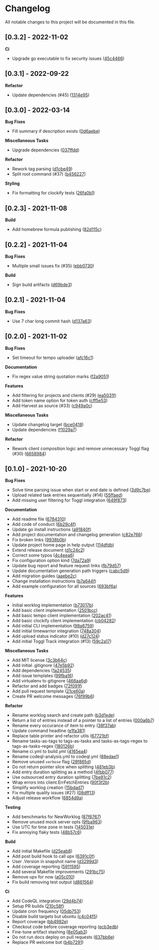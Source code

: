 # Changelog

All notable changes to this project will be documented in this file.

## [0.3.2] - 2022-11-02

**Ci**

- Upgrade go executable to fix security issues ([45c4466](https://github.com/gabor-boros/minutes/commit/45c446651e8eed2879c1966d0bb6bdc2c420a65e))

## [0.3.1] - 2022-09-22

**Refactor**

- Update dependencies (#45) ([1314e95](https://github.com/gabor-boros/minutes/commit/1314e95318b1d236b84f2bb5242eac8a72e3454a))

## [0.3.0] - 2022-03-14

**Bug Fixes**

- Fill summary if description exists ([0d6aebe](https://github.com/gabor-boros/minutes/commit/0d6aebe8439327acdc5fa1264b4a08b715fba5b1))

**Miscellaneous Tasks**

- Upgrade dependencies ([037ffdd](https://github.com/gabor-boros/minutes/commit/037ffdd1be49a6245e82459678e458c29eecdb68))

**Refactor**

- Rework tag parsing ([d1cbe49](https://github.com/gabor-boros/minutes/commit/d1cbe498a009537b77d9176a29ace57c68796219))
- Split root command (#37) ([b456227](https://github.com/gabor-boros/minutes/commit/b456227b2e49a8db727c1f56848720e95cfe37ca))

**Styling**

- Fix formatting for clockify tests ([26fa0b1](https://github.com/gabor-boros/minutes/commit/26fa0b12f9a8e1ae3941674aa8c69bda9a3efce7))

## [0.2.3] - 2021-11-08

**Build**

- Add homebrew formula publishing ([82d115c](https://github.com/gabor-boros/minutes/commit/82d115c8eda1e2724d5724da622a79b08acb0fb5))

## [0.2.2] - 2021-11-04

**Bug Fixes**

- Multiple small issues fix (#35) ([ebb0730](https://github.com/gabor-boros/minutes/commit/ebb07300af6def0a8338d5e28c63a7496279aa72))

**Build**

- Sign build artifacts ([d69bde3](https://github.com/gabor-boros/minutes/commit/d69bde3c0d7cfff81fd1cfc020a8f860fa0a465f))

## [0.2.1] - 2021-11-04

**Bug Fixes**

- Use 7 char long commit hash ([d137a63](https://github.com/gabor-boros/minutes/commit/d137a63d5fd7a399814922b5ea40769c09df188e))

## [0.2.0] - 2021-11-02

**Bug Fixes**

- Set timeout for tempo uploader ([afc16c1](https://github.com/gabor-boros/minutes/commit/afc16c14d1d8e4a1fc94e31c922ee4a45e1c0b7a))

**Documentation**

- Fix regex value string quotation marks ([f2a9051](https://github.com/gabor-boros/minutes/commit/f2a9051bcdd5f69ddef0dae39f616182d329ff35))

**Features**

- Add filtering for projects and clients (#29) ([ea5031f](https://github.com/gabor-boros/minutes/commit/ea5031f565780ab8476543c0f52a3a22d1ec543c))
- Add token name option for token auth ([cff5e53](https://github.com/gabor-boros/minutes/commit/cff5e53a677e66fc475aaf328307c00b438c1ed5))
- Add Harvest as source (#33) ([c949a0c](https://github.com/gabor-boros/minutes/commit/c949a0c4dbed01af6dafbbe583f52498fd0a68d3))

**Miscellaneous Tasks**

- Update changelog target ([bce0418](https://github.com/gabor-boros/minutes/commit/bce04188d00affa16725d7dfd02f156d7e0b915c))
- Update dependencies ([f1029a7](https://github.com/gabor-boros/minutes/commit/f1029a7da35c646f29750fef0ba8ae3b9056a2a6))

**Refactor**

- Rework client composition logic and remove unnecessary Toggl flag (#30) ([6658984](https://github.com/gabor-boros/minutes/commit/6658984618f7e3c156110f1ac2527390b468d0a8))

## [0.1.0] - 2021-10-20

**Bug Fixes**

- Solve time parsing issue when start or end date is defined ([3d9c7be](https://github.com/gabor-boros/minutes/commit/3d9c7be5fc5df0d259a3faca8976f42c38d83845))
- Upload related task entries sequentially (#14) ([55ffaed](https://github.com/gabor-boros/minutes/commit/55ffaed56218b9c7738bcc1c3d6217cb7a6c8ea6))
- Add missing user filtering for Toggl integration ([649f873](https://github.com/gabor-boros/minutes/commit/649f8738eb6f590df012d4967757ede9476a002e))

**Documentation**

- Add readme file ([6784310](https://github.com/gabor-boros/minutes/commit/6784310dd87618445dbf07d9894011e78d5183a3))
- Add code of conduct ([6b29c4f](https://github.com/gabor-boros/minutes/commit/6b29c4f160c740cf1a96c0f2e9c35f8dc1ec240b))
- Update go install instructions ([a91840f](https://github.com/gabor-boros/minutes/commit/a91840f69b4797f27fb707dedae767c53aff6f33))
- Add project documentation and changelog generation ([c82e766](https://github.com/gabor-boros/minutes/commit/c82e766bb29c436c49e909ef6123a64b50872407))
- Fix broken links ([9938b0b](https://github.com/gabor-boros/minutes/commit/9938b0b08d99022383357f4c9e2caded66323fcc))
- Update project home page in help output ([114dfdb](https://github.com/gabor-boros/minutes/commit/114dfdbcd07e86dbc49e545f0415aad6ef9b7291))
- Extend release document ([d1c24c2](https://github.com/gabor-boros/minutes/commit/d1c24c20e38cead13302eefc8517213438a6bca8))
- Correct some typos ([4c4eea6](https://github.com/gabor-boros/minutes/commit/4c4eea6b2adc1a08b39364e14f0147be56830fcd))
- Fix configuration option kind ([7da72a9](https://github.com/gabor-boros/minutes/commit/7da72a9300572c9bb4caeaa57d6839cabe60ccfd))
- Update bug report and feature request links ([fb79d57](https://github.com/gabor-boros/minutes/commit/fb79d57ec297bc535521e52e94b20ea1e20f7ab8))
- Update documentation generation path triggers ([cabc5d9](https://github.com/gabor-boros/minutes/commit/cabc5d9ec03533881d1c7fc5fcc65c832adb8449))
- Add migration guides ([aaebe2c](https://github.com/gabor-boros/minutes/commit/aaebe2c548ab5ddee972d9757d592a38c0dc361b))
- Change installation instructions ([b7a644f](https://github.com/gabor-boros/minutes/commit/b7a644f600682996ce7a6fe692b1f4bda577b4ea))
- Add example configuration for all sources ([693bf6a](https://github.com/gabor-boros/minutes/commit/693bf6afaf06f3f19de6c620467d2a877aa7a317))

**Features**

- Initial worklog implementation ([b73017b](https://github.com/gabor-boros/minutes/commit/b73017bc6e29c12af91848ee39304f7b65060d1b))
- Add basic client implementation ([2501bcc](https://github.com/gabor-boros/minutes/commit/2501bccb7e73982780e37454685822e50766ae9c))
- Add basic tempo client implementation ([202ac41](https://github.com/gabor-boros/minutes/commit/202ac41def09858d31809be3a6fa8cf5b9f95a00))
- Add basic clockify client implementation ([cb04282](https://github.com/gabor-boros/minutes/commit/cb04282b206bc1a926ab6e37b4cd67450e2c4766))
- Add initial CLI implementation ([98a6759](https://github.com/gabor-boros/minutes/commit/98a6759ec7557d5bdc5e313f00086cc468ee4197))
- Add initial timewarrior integration ([748a304](https://github.com/gabor-boros/minutes/commit/748a30424cc8ad61eb0be44c9e5bf3e32a905ace))
- Add upload status indicator (#10) ([d27c124](https://github.com/gabor-boros/minutes/commit/d27c12426b7c864261c31c43e9101f7599a31167))
- Add initial Toggl Track integration (#13) ([59c2a17](https://github.com/gabor-boros/minutes/commit/59c2a179b6ef21a94c4280017682862eedd41de8))

**Miscellaneous Tasks**

- Add MIT license ([3c3b64c](https://github.com/gabor-boros/minutes/commit/3c3b64cd2d05e93d25d9e9e4a100d9c323bd3e33))
- Add initial .gitignore ([47e5b92](https://github.com/gabor-boros/minutes/commit/47e5b9219274e9051bf207f85c9b2e3fe6b1f82d))
- Add dependencies ([1a24535](https://github.com/gabor-boros/minutes/commit/1a2453537aa3750a36b0883c6b7214e5f110385c))
- Add issue templates ([99fba16](https://github.com/gabor-boros/minutes/commit/99fba16dc5a695d42d9dfee21fc7dad64ce98afe))
- Add virtualenv to gitignore ([466aa6d](https://github.com/gabor-boros/minutes/commit/466aa6d7d3cba1aba26185873c606d16c3e59483))
- Refactor and add badges ([72f091f](https://github.com/gabor-boros/minutes/commit/72f091f8fcfb18584e51e9064d7691de2abc5217))
- Add pull request template ([21ce60a](https://github.com/gabor-boros/minutes/commit/21ce60a68125fe3bf22e6505becda6249b9cdcdf))
- Create PR welcome messages ([76f99b6](https://github.com/gabor-boros/minutes/commit/76f99b635f0ced3bfe64012454138a9fe5a75cf9))

**Refactor**

- Rename worklog search and create path ([b3d1ede](https://github.com/gabor-boros/minutes/commit/b3d1edee419da9858018e32fe3374b1ba96d6be1))
- Return a list of entries instead of a pointer to a list of entries ([000a6b7](https://github.com/gabor-boros/minutes/commit/000a6b7e8409288dba3d1de7ee3aabdbfd663568))
- Rename every occurance of item to entry ([38f37ab](https://github.com/gabor-boros/minutes/commit/38f37ab0b981ee51c2151cb30569a6619ca3c6fa))
- Update command headline ([e1fa381](https://github.com/gabor-boros/minutes/commit/e1fa3813de36951bba594004a4210b994703a9fa))
- Replace table printer and refactor utils ([67721bf](https://github.com/gabor-boros/minutes/commit/67721bfdd69e74ce043d870f13f9faffc91de7df))
- Rename tasks-as-tags to tags-as-tasks and tasks-as-tags-regex to tags-as-tasks-regex ([180126b](https://github.com/gabor-boros/minutes/commit/180126b8f22fbbfc56243f90007b260c82eef227))
- Rename ci.yml to build.yml ([4165ea4](https://github.com/gabor-boros/minutes/commit/4165ea4eddf529563c4b8b54ea914a71c53d5ff9))
- Rename codeql-analysis.yml to codeql.yml ([88edae1](https://github.com/gabor-boros/minutes/commit/88edae1c0741141b5750ba79ca14bbdbe7741976))
- Remove unused `verbose` flag ([28f865d](https://github.com/gabor-boros/minutes/commit/28f865da49f9568fbdf3a8a9da1033ed0006584c))
- Do not return pointer slice when splitting ([481eb3b](https://github.com/gabor-boros/minutes/commit/481eb3b23ca228c6d6e898a47de793e2e3a79d67))
- Add entry duration splitting as a method ([4fbb077](https://github.com/gabor-boros/minutes/commit/4fbb077aa7bc1bb8f214e981544b92ec13425164))
- Use outsourced entry duration splitting ([7be81c2](https://github.com/gabor-boros/minutes/commit/7be81c2431468679a753547a2a225c3b9560c8fb))
- Wrap errors into client.ErrFetchEntries ([90f3f2b](https://github.com/gabor-boros/minutes/commit/90f3f2bfe008e8c1d6e82ef0d8255dd50ba4ed0f))
- Simplify worklog creation ([15bdad7](https://github.com/gabor-boros/minutes/commit/15bdad721f648586f1175b403ca987daa114f400))
- Fix multiple quality issues (#27) ([08dff13](https://github.com/gabor-boros/minutes/commit/08dff13aa2dc28bfdf811339612dd95f33b8f70e))
- Adjust release workflow ([6854d9a](https://github.com/gabor-boros/minutes/commit/6854d9ad41006d414527ed9e088af5597c44cdcc))

**Testing**

- Add benchmarks for NewWorklog ([87f6767](https://github.com/gabor-boros/minutes/commit/87f6767ea04e5d74787b9c6ef348040cb4efb441))
- Remove unused mock server opts ([9fba963](https://github.com/gabor-boros/minutes/commit/9fba963788638154a3caa058f66ed624711d2dd0))
- Use UTC for time zone in tests ([145031e](https://github.com/gabor-boros/minutes/commit/145031e88bb97b8db68851b8173044edc90dd232))
- Fix annoying flaky tests ([48b57c6](https://github.com/gabor-boros/minutes/commit/48b57c676c6e60f503de5ad638cfa03c16a8464d))

**Build**

- Add initial Makefile ([d25eab8](https://github.com/gabor-boros/minutes/commit/d25eab83162bd8d14a6b949205030d084785034d))
- Add post build hook to call upx ([6391c0f](https://github.com/gabor-boros/minutes/commit/6391c0f16b0dab7d4693eb3d4f3215d6fecfffa2))
- User .Version in snapshot name ([d3299d3](https://github.com/gabor-boros/minutes/commit/d3299d3416836439a4400be3819ab152b19c322f))
- Add coverage reporting ([5911595](https://github.com/gabor-boros/minutes/commit/5911595e2c71b348eac7972bc52864e0140e7b76))
- Add several Makefile improvements ([291bc75](https://github.com/gabor-boros/minutes/commit/291bc754cdb2feb644a4d0733c0675ceddcaee05))
- Remove upx for now ([a05c010](https://github.com/gabor-boros/minutes/commit/a05c0101c35bc819e2b459df07f9a708b5ca13e3))
- Fix build removing test output ([d861564](https://github.com/gabor-boros/minutes/commit/d861564d9f467d86d17f2064139a76474c3b1eab))

**Ci**

- Add CodeQL integration ([29d4b74](https://github.com/gabor-boros/minutes/commit/29d4b74d8eada294703efd0be668685beb8672da))
- Setup PR builds ([210c58f](https://github.com/gabor-boros/minutes/commit/210c58f7423c04668c4982d7f536027c420f9d15))
- Update cron frequency ([05db753](https://github.com/gabor-boros/minutes/commit/05db7538cb9c4fd76a0b1e5fdb2a33207421d423))
- Disable build targets but ubuntu ([c4c04f5](https://github.com/gabor-boros/minutes/commit/c4c04f5ab6c109f9c6c483cfe8ce801e112faf01))
- Report coverage ([bb4982e](https://github.com/gabor-boros/minutes/commit/bb4982ec3978e0da62a7b4188e861fce0213b695))
- Checkout code before coverage reporting ([ecb3edb](https://github.com/gabor-boros/minutes/commit/ecb3edbeafa98f0ec8a5214747ec4c18ba1ac398))
- Fine-tune artifact stashing ([8e05ab3](https://github.com/gabor-boros/minutes/commit/8e05ab35c86d47c1da1369c08e51ebf40316fd25))
- Do not run docs deploy on pull requests ([637bb6e](https://github.com/gabor-boros/minutes/commit/637bb6ebbb7e7a3800ca07ce7d23353b3ef60a48))
- Replace PR welcome bot ([b4b7291](https://github.com/gabor-boros/minutes/commit/b4b729126fa6f068e2680f71e1172c08d938caf4))

